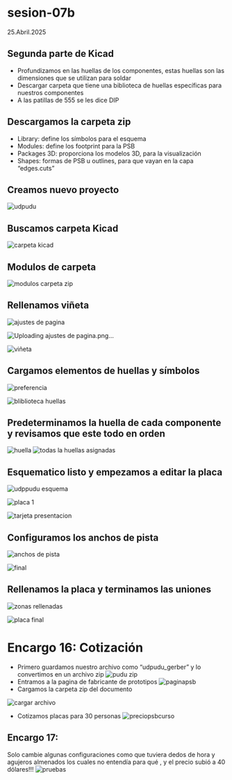 # sesion-07b
25.Abril.2025

## Segunda parte de Kicad
- Profundizamos en las huellas de los componentes, estas huellas son las dimensiones que se utilizan para soldar
- Descargar carpeta que tiene una biblioteca de huellas específicas para nuestros componentes 
- A las patillas de 555 se les dice DIP

## Descargamos la carpeta zip
- Library: define los símbolos para el esquema
- Modules: define los footprint para la PSB
- Packages 3D: proporciona los modelos 3D, para la visualización
- Shapes: formas de PSB u outlines, para que vayan en la capa “edges.cuts”
   
## Creamos nuevo proyecto
![udpudu](https://github.com/user-attachments/assets/0fb07c78-a577-402d-b2f3-a8a80a122295)
## Buscamos carpeta Kicad
![carpeta kicad](https://github.com/user-attachments/assets/ebf1412d-b808-4c1d-bba5-a4ac9482f97a)

## Modulos de carpeta
![modulos carpeta zip](https://github.com/user-attachments/assets/203a4391-f4b8-4e68-90ea-d82bb0588028)

## Rellenamos viñeta 
![ajustes de pagina](https://github.com/user-attachments/assets/f06288c5-9cb7-45f4-91a7-8c7c55020299)

![Uploading ajustes de pagina.png…]()

![viñeta](https://github.com/user-attachments/assets/9b5c9e6b-da18-443c-8fa7-a7a7b13dd467)

## Cargamos elementos de huellas y símbolos 

![preferencia](https://github.com/user-attachments/assets/31b7b089-0d9a-45d9-b274-eff0e05bf214)

![bliblioteca huellas](https://github.com/user-attachments/assets/c21013e4-2cd8-4483-a3e7-7ba561586691)

## Predeterminamos la huella de cada componente y revisamos que este todo en orden
![huella](https://github.com/user-attachments/assets/53a575e1-eb95-4a62-87c0-20731c82ffb5)
![todas la huellas asignadas](https://github.com/user-attachments/assets/5f471830-cb49-4785-9d72-2d06e821096b)

## Esquematico listo y empezamos a editar la placa

![udppudu esquema](https://github.com/user-attachments/assets/a1e0d740-db04-4230-83b1-71bb31675563)

![placa 1](https://github.com/user-attachments/assets/94770a53-9c7a-4409-ac5c-bf508ce88066)

![tarjeta presentacion](https://github.com/user-attachments/assets/ca9a5286-0aa0-40b7-a245-5729a98fbe02)

## Configuramos los anchos de pista

![anchos de pista](https://github.com/user-attachments/assets/40d27905-d2ab-4cd9-b726-f8180b879b8e)

![final ](https://github.com/user-attachments/assets/08e1c820-99db-4533-8c10-fa338063727f)

## Rellenamos la placa y terminamos las uniones
 ![zonas rellenadas](https://github.com/user-attachments/assets/f3a26cef-89e2-4c4a-9fbf-6576b4cbc635)

![placa final](https://github.com/user-attachments/assets/b8eb6c98-df60-482d-8768-8fffdf9c0303)

# Encargo 16: Cotización 
- Primero guardamos nuestro archivo como “udpudu_gerber” y lo convertimos en un archivo zip
![pudu zip](https://github.com/user-attachments/assets/e1fcb1ca-9776-450d-93c6-608c204bfb5f)
- Entramos a la pagina de fabricante de prototipos 
![paginapsb](https://github.com/user-attachments/assets/01a1314c-14f0-4838-8d07-19ac9e212839)
- Cargamos la carpeta zip del documento
  
![cargar archivo](https://github.com/user-attachments/assets/cace3a20-4a9e-4f40-87a3-190b4f34a7e7)

- Cotizamos placas para 30 personas 
![preciopsbcurso](https://github.com/user-attachments/assets/bf371398-0757-44b8-b3a0-16e20a5ce131)

## Encargo 17:
Solo cambie algunas configuraciones como que tuviera dedos de hora y agujeros almenados los cuales no entendía para qué , y el precio subió a 40 dólares!!!
![pruebas](https://github.com/user-attachments/assets/ea6b1138-7ecc-4a61-b901-5ab3fd6b52e8)









